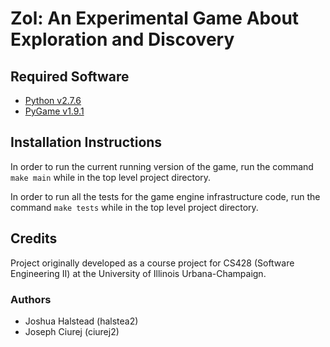 # Zol: An Experimental Game About Exploration and Discovery #

## Required Software ##
- [Python v2.7.6][py]
- [PyGame v1.9.1][pygame]

## Installation Instructions ##
In order to run the current running version of the game, run the command `make main`
while in the top level project directory.

In order to run all the tests for the game engine infrastructure code, run the
command `make tests` while in the top level project directory.

## Credits ##
Project originally developed as a course project for CS428 (Software Engineering II) at
the University of Illinois Urbana-Champaign.

### Authors ###
- Joshua Halstead (halstea2)
- Joseph Ciurej (ciurej2)

[py]: http://www.python.org/download/releases/2.7.6/ 
[pygame]: http://www.pygame.org/install.html
